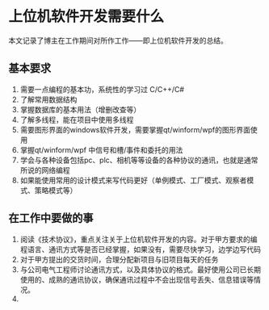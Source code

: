 # 上位机软件开发需要什么
本文记录了博主在工作期间对所作工作——即上位机软件开发的总结。

## 基本要求
1. 需要一点编程的基本功，系统性的学习过 C/C++/C#
2. 了解常用数据结构
3. 掌握数据库的基本用法（增删改查等）
4. 了解多线程，能在项目中使用多线程
5. 需要图形界面的windows软件开发，需要掌握qt/winform/wpf的图形界面使用
6. 掌握qt/winform/wpf 中信号和槽/事件和委托的用法
7. 学会与各种设备包括pc、plc、相机等等设备的各种协议的通讯，也就是通常所说的网络编程
8. 如果能使用常用的设计模式来写代码更好（单例模式、工厂模式、观察者模式、策略模式等）
   
## 在工作中要做的事
1. 阅读《技术协议》，重点关注关于上位机软件开发的内容。对于甲方要求的编程语言、通讯方式等是否已经掌握，如果没有，需要尽快学习，边学边写代码
2. 对于甲方提出的交货时间，合理分配新项目与旧项目每天的任务
3. 与公司电气工程师讨论通讯方式，以及具体协议的格式。最好使用公司已长期使用的、成熟的通讯协议，确保通讯过程中不会出现信号丢失、信息错误等情况。
4. 

